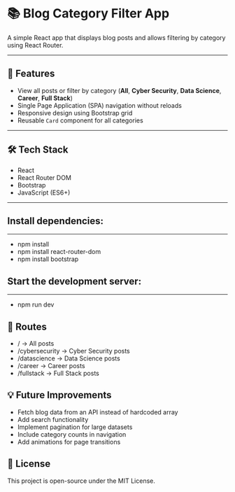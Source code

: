 # 📚 Blog Category Filter App

A simple React app that displays blog posts and allows filtering by category using React Router.

---

## 🚀 Features
- View all posts or filter by category (**All**, **Cyber Security**, **Data Science**, **Career**, **Full Stack**)
- Single Page Application (SPA) navigation without reloads
- Responsive design using Bootstrap grid
- Reusable `Card` component for all categories

---

## 🛠️ Tech Stack
- React
- React Router DOM
- Bootstrap
- JavaScript (ES6+)

---

## Install dependencies:
---
- npm install
- npm install react-router-dom
- npm install bootstrap

## Start the development server:
---
- npm run dev

🔗 Routes
---
- / → All posts
- /cybersecurity → Cyber Security posts
- /datascience → Data Science posts
- /career → Career posts
- /fullstack → Full Stack posts

💡 Future Improvements
---
- Fetch blog data from an API instead of hardcoded array
- Add search functionality
- Implement pagination for large datasets
- Include category counts in navigation
- Add animations for page transitions

📜 License
---
This project is open-source under the MIT License.
